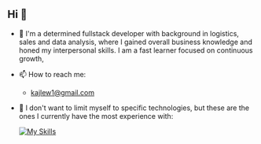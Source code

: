 ## Hi 👋

- 🔭 I'm a determined fullstack developer with background in logistics, sales and data analysis, where I gained overall business knowledge and honed my interpersonal skills. I am a fast learner focused on continuous growth,
- 📫 How to reach me:
    - kajlew1@gmail.com
- 🌱 I don't want to limit myself to specific technologies, but these are the ones I currently have the most experience with:
  
  [![My Skills](https://skillicons.dev/icons?i=java,spring,postgres,ts,react,tailwind,aws,docker&theme=dark)](https://skillicons.dev)
